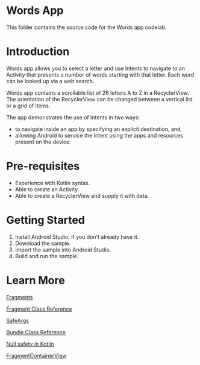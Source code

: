 # Words App

This folder contains the source code for the Words app codelab.


# Introduction
Words app allows you to select a letter and use Intents to navigate to an Activity that
presents a number of words starting with that letter. Each word can be looked up via a web search.

Words app contains a scrollable list of 26 letters A to Z in a RecyclerView. The orientation
of the RecyclerView can be changed between a vertical list or a grid of items.

The app demonstrates the use of Intents in two ways:
* to navigate inside an app by specifying an explicit destination, and,
* allowing Android to service the Intent using the apps and resources present on the device.

# Pre-requisites
* Experience with Kotlin syntax.
* Able to create an Activity.
* Able to create a RecyclerView and supply it with data.

# Getting Started
1. Install Android Studio, if you don't already have it.
2. Download the sample.
3. Import the sample into Android Studio.
4. Build and run the sample.

# Learn More

[Fragments](https://developer.android.com/guide/fragments)

[Fragment Class Reference](https://developer.android.com/reference/android/app/Fragment)

[SafeArgs](https://developer.android.com/guide/navigation/navigation-pass-data)

[Bundle Class Reference](https://developer.android.com/reference/android/os/Bundle)

[Null safety in Kotlin](https://kotlinlang.org/docs/reference/null-safety.html)

[FragmentContainerView](https://developer.android.com/reference/androidx/fragment/app/FragmentContainerView)
